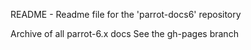README - Readme file for the 'parrot-docs6' repository

Archive of all parrot-6.x docs
See the gh-pages branch

